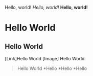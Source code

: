 Hello, world!
*Hello, world!*
**Hello, world!**
# Hello World
## Hello World
[Link]Hello World
[Image] Hello World
> Hello World
*Hello
*Hello
*Hello
